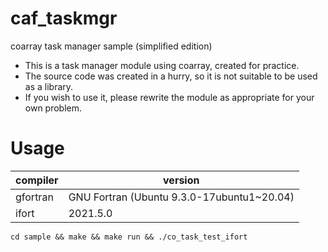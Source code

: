 # caf_taskmgr
coarray task manager sample (simplified edition)

- This is a task manager module using coarray, created for practice.
- The source code was created in a hurry, so it is not suitable to be used as a library. 
- If you wish to use it, please rewrite the module as appropriate for your own problem.

# Usage
|compiler | version |
|---------|---------|
|gfortran | GNU Fortran (Ubuntu 9.3.0-17ubuntu1~20.04) |
|ifort    | 2021.5.0 |

`cd sample && make && make run && ./co_task_test_ifort`
